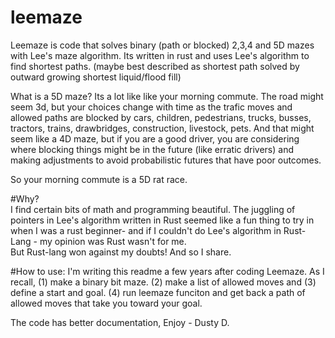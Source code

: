 # leemaze
Leemaze is code that solves binary (path or blocked) 2,3,4 and 5D mazes with Lee's maze algorithm.  Its written in rust and uses Lee's
algorithm to find shortest paths.  (maybe best described as shortest path solved by outward growing shortest liquid/flood fill)

What is a 5D maze?  Its a lot like like your morning commute.  The road might seem 3d, but your choices change with time as the trafic
 moves and allowed paths are blocked by cars,  children, pedestrians, trucks, busses, tractors, trains, drawbridges, construction, livestock, pets.
 And that might seem like a 4D maze, but if you are a good driver, you are considering where blocking things might be in the future
 (like erratic drivers) and making adjustments to avoid probabilistic futures that have poor outcomes.  
 
So your morning commute is a 5D rat race.
 
#Why?  
I find certain bits of math and programming beautiful.  The juggling of pointers in Lee's algorithm written in Rust seemed like a
fun thing to try in when I was a rust beginner- and if I couldn't do Lee's algorithm in Rust-Lang - my opinion was Rust wasn't for me.  
But Rust-lang won against my doubts!  And so I share.

#How to use:
I'm writing this readme a few years after coding Leemaze.  As I recall, (1) make a binary bit maze.  (2) make a list of allowed moves
and (3)  define a start and goal.  (4) run leemaze funciton and get back a path of allowed moves that take you toward your goal.

The code has better documentation,
Enjoy - Dusty D.
 
 

